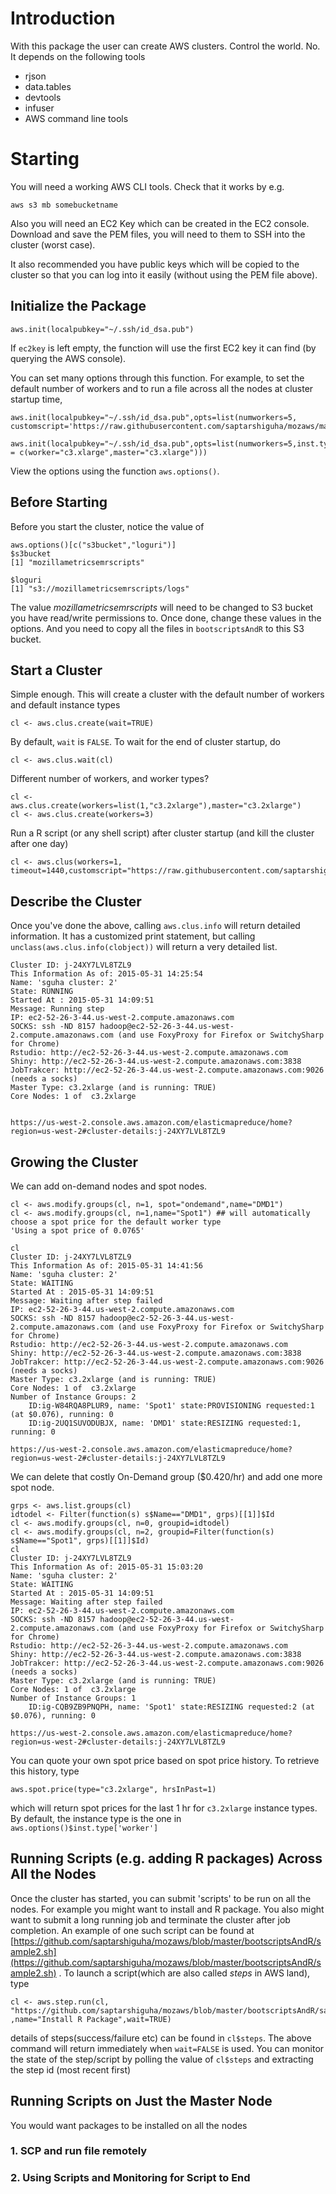 # Introduction #

With this package the user can create AWS clusters. Control the world. No. It
depends on the following tools

- rjson
- data.tables
- devtools
- infuser
- AWS command line tools

# Starting  #
You will need a working AWS CLI tools. Check that it works by e.g.

    aws s3 mb somebucketname

Also you will need an EC2 Key which can be created in the EC2 console. Download
and save the PEM files, you will need to them to SSH into the cluster (worst
case).

It also recommended you have public keys which will be copied to the cluster so
that you can log into it easily (without using the PEM file above).

## Initialize the Package

    aws.init(localpubkey="~/.ssh/id_dsa.pub")

If ``ec2key`` is left empty, the function will use the first EC2 key it can find
(by querying the AWS console).

You can set many options through this function. For example, to set the default
number of workers and to run a file across all the nodes at cluster startup time,

    aws.init(localpubkey="~/.ssh/id_dsa.pub",opts=list(numworkers=5,
    customscript='https://raw.githubusercontent.com/saptarshiguha/mozaws/master/bootscriptsAndR/sample.sh'))

    aws.init(localpubkey="~/.ssh/id_dsa.pub",opts=list(numworkers=5,inst.type  = c(worker="c3.xlarge",master="c3.xlarge")))


View the options using the function ``aws.options()``.

## Before Starting
Before you start the cluster, notice the value of

    aws.options()[c("s3bucket","loguri")]
    $s3bucket
    [1] "mozillametricsemrscripts"
     
    $loguri
    [1] "s3://mozillametricsemrscripts/logs"

The value _mozillametricsemrscripts_ will need to be changed to S3 bucket you
have read/write permissions to. Once done, change these values in the
options. And you need to copy all the files in ``bootscriptsAndR`` to
this S3 bucket.

## Start a Cluster
Simple enough. This will create a cluster with the default number of workers and
default instance types 

    cl <- aws.clus.create(wait=TRUE)

By default, ``wait`` is ``FALSE``. To wait for the end of cluster startup, do

    cl <- aws.clus.wait(cl)

Different number of workers, and worker types?

    cl <- aws.clus.create(workers=list(1,"c3.2xlarge"),master="c3.2xlarge")
    cl <- aws.clus.create(workers=3)

Run a R script (or any shell script) after cluster startup (and kill the cluster
after one day)

    cl <- aws.clus(workers=1, timeout=1440,customscript="https://raw.githubusercontent.com/saptarshiguha/mozaws/master/bootscriptsAndR/sample2.sh")

## Describe the Cluster
Once you've done the above, calling ``aws.clus.info`` will return detailed
information. It has a customized print statement, but calling
``unclass(aws.clus.info(clobject))`` will return a very detailed list.

    Cluster ID: j-24XY7LVL8TZL9
    This Information As of: 2015-05-31 14:25:54
    Name: 'sguha cluster: 2'
    State: RUNNING
    Started At : 2015-05-31 14:09:51
    Message: Running step
    IP: ec2-52-26-3-44.us-west-2.compute.amazonaws.com
    SOCKS: ssh -ND 8157 hadoop@ec2-52-26-3-44.us-west-2.compute.amazonaws.com (and use FoxyProxy for Firefox or SwitchySharp for Chrome)
    Rstudio: http://ec2-52-26-3-44.us-west-2.compute.amazonaws.com
    Shiny: http://ec2-52-26-3-44.us-west-2.compute.amazonaws.com:3838
    JobTrakcer: http://ec2-52-26-3-44.us-west-2.compute.amazonaws.com:9026 (needs a socks)
    Master Type: c3.2xlarge (and is running: TRUE)
    Core Nodes: 1 of  c3.2xlarge
     
     
    https://us-west-2.console.aws.amazon.com/elasticmapreduce/home?region=us-west-2#cluster-details:j-24XY7LVL8TZL9    

## Growing the Cluster

We can add on-demand nodes and spot nodes.

    cl <- aws.modify.groups(cl, n=1, spot="ondemand",name="DMD1")
    cl <- aws.modify.groups(cl, n=1,name="Spot1") ## will automatically choose a spot price for the default worker type
    'Using a spot price of 0.0765'

    cl
    Cluster ID: j-24XY7LVL8TZL9
    This Information As of: 2015-05-31 14:41:56
    Name: 'sguha cluster: 2'
    State: WAITING
    Started At : 2015-05-31 14:09:51
    Message: Waiting after step failed
    IP: ec2-52-26-3-44.us-west-2.compute.amazonaws.com
    SOCKS: ssh -ND 8157 hadoop@ec2-52-26-3-44.us-west-2.compute.amazonaws.com (and use FoxyProxy for Firefox or SwitchySharp for Chrome)
    Rstudio: http://ec2-52-26-3-44.us-west-2.compute.amazonaws.com
    Shiny: http://ec2-52-26-3-44.us-west-2.compute.amazonaws.com:3838
    JobTrakcer: http://ec2-52-26-3-44.us-west-2.compute.amazonaws.com:9026 (needs a socks)
    Master Type: c3.2xlarge (and is running: TRUE)
    Core Nodes: 1 of  c3.2xlarge
    Number of Instance Groups: 2
        ID:ig-W84RQA8PLUR9, name: 'Spot1' state:PROVISIONING requested:1 (at $0.076), running: 0
        ID:ig-2UQ1SUVODUBJX, name: 'DMD1' state:RESIZING requested:1, running: 0
     
    https://us-west-2.console.aws.amazon.com/elasticmapreduce/home?region=us-west-2#cluster-details:j-24XY7LVL8TZL9
    

We can delete that costly On-Demand group ($0.420/hr) and add one more spot node.

    grps <- aws.list.groups(cl)
    idtodel <- Filter(function(s) s$Name=="DMD1", grps)[[1]]$Id
    cl <- aws.modify.groups(cl, n=0, groupid=idtodel)
    cl <- aws.modify.groups(cl, n=2, groupid=Filter(function(s) s$Name=="Spot1", grps)[[1]]$Id)
    cl
    Cluster ID: j-24XY7LVL8TZL9
    This Information As of: 2015-05-31 15:03:20
    Name: 'sguha cluster: 2'
    State: WAITING
    Started At : 2015-05-31 14:09:51
    Message: Waiting after step failed
    IP: ec2-52-26-3-44.us-west-2.compute.amazonaws.com
    SOCKS: ssh -ND 8157 hadoop@ec2-52-26-3-44.us-west-2.compute.amazonaws.com (and use FoxyProxy for Firefox or SwitchySharp for Chrome)
    Rstudio: http://ec2-52-26-3-44.us-west-2.compute.amazonaws.com
    Shiny: http://ec2-52-26-3-44.us-west-2.compute.amazonaws.com:3838
    JobTrakcer: http://ec2-52-26-3-44.us-west-2.compute.amazonaws.com:9026 (needs a socks)
    Master Type: c3.2xlarge (and is running: TRUE)
    Core Nodes: 1 of  c3.2xlarge
    Number of Instance Groups: 1
        ID:ig-CQB9ZB9PNQPH, name: 'Spot1' state:RESIZING requested:2 (at $0.076), running: 0

    https://us-west-2.console.aws.amazon.com/elasticmapreduce/home?region=us-west-2#cluster-details:j-24XY7LVL8TZL9

You can quote your own spot price based on spot price history. To retrieve this
history, type

    aws.spot.price(type="c3.2xlarge", hrsInPast=1)

which will return spot prices for the last 1 hr for ``c3.2xlarge`` instance
types. By default, the instance type is the one in
``aws.options()$inst.type['worker']``

## Running Scripts (e.g. adding R packages) Across All the Nodes

Once the cluster has started, you can submit 'scripts' to be run on all the
nodes. For example you might want to install and R package. You also might want
to submit a long running job and terminate the cluster after job completion. An
example of one such script can be found at
[https://github.com/saptarshiguha/mozaws/blob/master/bootscriptsAndR/sample2.sh](https://github.com/saptarshiguha/mozaws/blob/master/bootscriptsAndR/sample2.sh)
. To launch a script(which are also called _steps_ in AWS land), type

    cl <- aws.step.run(cl,
    "https://github.com/saptarshiguha/mozaws/blob/master/bootscriptsAndR/sample2.sh",
    ,name="Install R Package",wait=TRUE)

details of steps(success/failure etc) can be found in ``cl$steps``. The above
command will return immediately when ``wait=FALSE`` is used. You can monitor the
state of the step/script by polling the value of ``cl$steps`` and extracting the
step id (most recent first) 

## Running Scripts on Just the Master Node
You would want packages to be installed on all the nodes
### 1. SCP and run file remotely

### 2. Using Scripts and Monitoring for Script to End

    
